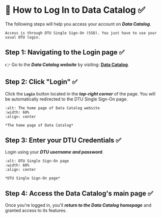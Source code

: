 # 🔐 How to Log In to Data Catalog ✅

The following steps will help you access your account on ***Data Catalog***.

```{Note}
Access is through DTU Single Sign-On (SSO). You just have to use your usual DTU login.
```

## Step 1: Navigating to the Login page ✅
👉 Go to the ***Data Catalog website*** by visiting: [**Data Catalog**](https://datacatalog.biosustain.dtu.dk/).


## Step 2: Click "Login" ✅
Click the **`Login`** button located in the ***top-right corner*** of the page. 
You will be automatically redirected to the DTU Single Sign-On page.

```{figure} ../_static/images/Login.png
:alt: The home page of Data Catalog website
:width: 60%
:align: center

*The home page of Data Catalog*
```

## Step 3: Enter your DTU Credentials ✅
Login using your ***DTU username and password***.

```{figure} ../_static/images/dtu_login.png
:alt: DTU Single Sign-On page
:width: 60%
:align: center

*DTU Single Sign-On page*
```

## Step 4: Access the Data Catalog's main page ✅

Once you're logged in, you'll ***return to the Data Catalog homepage*** and granted access to its features.